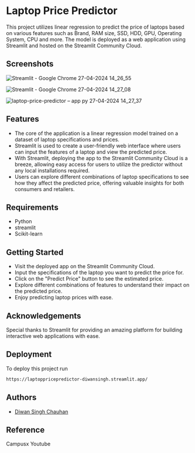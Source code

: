 
# Laptop Price Predictor


This project utilizes linear regression to predict the price of laptops based on various features such as Brand, RAM size, SSD, HDD, GPU, Operating System, CPU and more. The model is deployed as a web application using Streamlit and hosted on the Streamlit Community Cloud.

## Screenshots

![Streamlit - Google Chrome 27-04-2024 14_26_55](https://github.com/diwansinghchauhan/Laptop-Price-Predictor-Using-Linear-Regression/assets/147912878/fd7c2197-79a0-4527-975e-b5be9f328a34)




![Streamlit - Google Chrome 27-04-2024 14_27_08](https://github.com/diwansinghchauhan/Laptop-Price-Predictor-Using-Linear-Regression/assets/147912878/653b2a6d-0bb4-4647-8145-2fa03a675d7b)


![laptop-price-predictor – app py 27-04-2024 14_27_37](https://github.com/diwansinghchauhan/Laptop-Price-Predictor-Using-Linear-Regression/assets/147912878/93b1a82a-f31f-4038-965f-08833fd96153)





## Features

- The core of the application is a linear regression model trained on a dataset of laptop specifications and prices.
- Streamlit is used to create a user-friendly web interface where users can input the features of a laptop and view the predicted price.
- With Streamlit, deploying the app to the Streamlit Community Cloud is a breeze, allowing easy access for users to utilize the predictor without any local installations required.
- Users can explore different combinations of laptop specifications to see how they affect the predicted price, offering valuable insights for both consumers and retailers.
## Requirements

- Python
- streamlit
- Scikit-learn
## Getting Started

- Visit the deployed app on the Streamlit Community Cloud.
- Input the specifications of the laptop you want to predict the price for.
- Click on the "Predict Price" button to see the estimated price.
- Explore different combinations of features to understand their impact on the predicted price.
- Enjoy predicting laptop prices with ease.
## Acknowledgements

Special thanks to Streamlit for providing an amazing platform for building interactive web applications with ease.


## Deployment

To deploy this project run

```bash
https://laptoppricepredictor-diwansingh.streamlit.app/
```


## Authors

- [Diwan Singh Chauhan](https://github.com/diwansinghchauhan/Laptop-Price-Predictor-Using-Linear-Regression)


## Reference
Campusx Youtube



